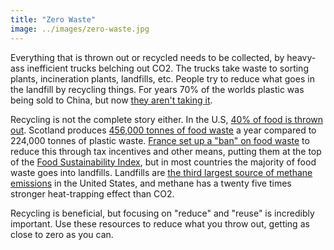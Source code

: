 ```yaml
---
title: "Zero Waste"
image: ../images/zero-waste.jpg
---
```


Everything that is thrown out or recycled needs to be collected, by heavy-ass inefficient trucks belching out CO2. The trucks take waste to sorting plants, incineration plants, landfills, etc. People try to reduce what goes in the landfill by recycling things. For years 70% of the worlds plastic was being sold to China, but now [they aren't taking it](https://www.npr.org/sections/goatsandsoda/2019/03/13/702501726/where-will-your-plastic-trash-go-now-that-china-doesnt-want-it).

Recycling is not the complete story either. In the U.S, [40% of food is thrown out](https://www.nrdc.org/sites/default/files/wasted-food-IP.pdf). Scotland produces [456,000 tonnes of food waste](https://www.bbc.com/news/uk-scotland-48257019) a year compared to 224,000 tonnes of plastic waste. [France set up a "ban" on food waste](https://foodtank.com/news/2019/06/opinion-frances-ban-on-food-waste-three-years-later/) to reduce this through tax incentives and other means, putting them at the top of the [Food Sustainability Index](http://foodsustainability.eiu.com/heat-map/), but in most countries the majority of food waste goes into landfills. Landfills are [the third largest source of methane emissions](https://ikipedia.org/wiki/Landfill_gas) in the United States, and methane has a twenty five times stronger heat-trapping effect than CO2.

Recycling is beneficial, but focusing on "reduce" and "reuse" is incredibly important. Use these resources to reduce what you throw out, getting as close to zero as you can.
